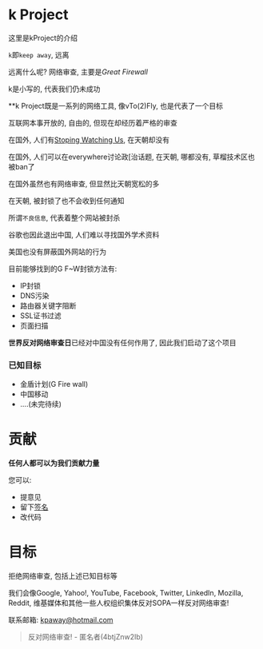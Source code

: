 # k Project

这里是kProject的介绍

`k`即`keep away`, 远离

远离什么呢? 网络审查, 主要是*Great* *Firewall*

k是小写的, 代表我们仍未成功

**k Project既是一系列的网络工具, 像vTo(2)Fly, 也是代表了一个目标

互联网本事开放的, 自由的, 但现在却经历着严格的审查

在国外, 人们有[Stoping Watching Us](https://optin.stopwatching.us/#), 在天朝却没有

在国外, 人们可以在everywhere讨论政[治话题, 在天朝, 哪都没有, 草榴技术区也被ban了

在国外虽然也有网络审查, 但显然比天朝宽松的多

在天朝, 被封锁了也不会收到任何通知

所谓`不良信息`, 代表着整个网站被封杀

谷歌也因此退出中国, 人们难以寻找国外学术资料

美国也没有屏蔽国外网站的行为

目前能够找到的G F~W封锁方法有:

- IP封锁
- DNS污染
- 路由器关键字阻断
- SSL证书过滤
- 页面扫描

**世界反对网络审查日**已经对中国没有任何作用了, 因此我们启动了这个项目

### 已知目标

- 金盾计划(G Fire wall)
- 中国移动
- ....(未完待续)

# 贡献

**任何人都可以为我们贡献力量**

您可以:

- 提意见
- 留下[签名](https://github.com/kpawayProject/kProject/issues/1)
- 改代码

# 目标

拒绝网络审查, 包括上述已知目标等

我们会像Google, Yahoo!, YouTube, Facebook, Twitter, LinkedIn, Mozilla, Reddit, 维基媒体和其他一些人权组织集体反对SOPA一样反对网络审查!

联系邮箱: kpaway@hotmail.com

> 反对网络审查!				- 匿名者(4btjZnw2Ib)

